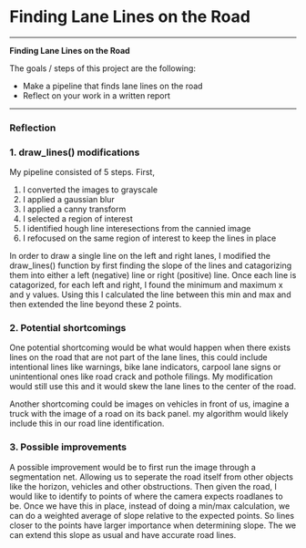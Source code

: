 # **Finding Lane Lines on the Road** 

---

**Finding Lane Lines on the Road**

The goals / steps of this project are the following:
* Make a pipeline that finds lane lines on the road
* Reflect on your work in a written report


[//]: # (Image References)

[image1]: ./examples/grayscale.jpg "Grayscale"

---

### Reflection

### 1. draw_lines() modifications

My pipeline consisted of 5 steps. First, 
1. I converted the images to grayscale
1. I applied a gaussian blur
1. I applied a canny transform
1. I selected a region of interest
1. I identified hough line interesections from the cannied image
1. I refocused on the same region of interest to keep the lines in place



In order to draw a single line on the left and right lanes, I modified the draw_lines() function by first finding the slope of the lines and catagorizing them into either a left (negative) line or right (positive) line. Once each line is catagorized, for each left and right, I found the minimum and maximum x and y values. Using this I calculated the line between this min and max and then extended the line beyond these 2 points.


### 2. Potential shortcomings


One potential shortcoming would be what would happen when there exists lines on the road that are not part of the lane lines, this could include intentional lines like warnings, bike lane indicators, carpool lane signs or unintentional ones like road crack and pothole filings. My modification would still use this and it would skew the lane lines to the center of the road.

Another shortcoming could be images on vehicles in front of us, imagine a truck with the image of a road on its back panel. my algorithm would likely include this in our road line identification.


### 3. Possible improvements

A possible improvement would be to first run the image through a segmentation net. Allowing us to seperate the road itself from other objects like the horizon, vehicles and other obstructions. Then given the road, I would like to identify to points of where the camera expects roadlanes to be. Once we have this in place, instead of doing a min/max calculation, we can do a weighted average of slope relative to the expected points. So lines closer to the points have larger importance when determining slope. The we can extend this slope as usual and have accurate road lines.
